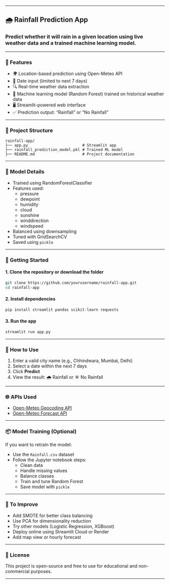 
---

## 🌧️ Rainfall Prediction App

### Predict whether it will rain in a given location using live weather data and a trained machine learning model.

---

### 📌 Features

- 🌍 Location-based prediction using Open-Meteo API  
- 📅 Date input (limited to next 7 days)  
- 🔍 Real-time weather data extraction  
- 🧠 Machine learning model (Random Forest) trained on historical weather data  
- 🖥️ Streamlit-powered web interface  
- ✅ Prediction output: “Rainfall” or “No Rainfall”

---

### 📁 Project Structure

```
rainfall-app/
├── app.py                        # Streamlit app
├── rainfall_prediction_model.pkl # Trained ML model
├── README.md                     # Project documentation
```

---

### 🧠 Model Details

- Trained using RandomForestClassifier  
- Features used:
  - pressure
  - dewpoint
  - humidity
  - cloud
  - sunshine
  - winddirection
  - windspeed  
- Balanced using downsampling  
- Tuned with GridSearchCV  
- Saved using `pickle`

---

### 🚀 Getting Started

#### 1. Clone the repository or download the folder

```bash
git clone https://github.com/yourusername/rainfall-app.git
cd rainfall-app
```

#### 2. Install dependencies

```bash
pip install streamlit pandas scikit-learn requests
```

#### 3. Run the app

```bash
streamlit run app.py
```

---

### 🧪 How to Use

1. Enter a valid city name (e.g., Chhindwara, Mumbai, Delhi)
2. Select a date within the next 7 days
3. Click **Predict**
4. View the result: 🌧️ Rainfall or ☀️ No Rainfall

---

### 🌐 APIs Used

- [Open-Meteo Geocoding API](https://open-meteo.com/)
- [Open-Meteo Forecast API](https://open-meteo.com/)

---

### 📦 Model Training (Optional)

If you want to retrain the model:
- Use the `Rainfall.csv` dataset
- Follow the Jupyter notebook steps:
  - Clean data
  - Handle missing values
  - Balance classes
  - Train and tune Random Forest
  - Save model with `pickle`

---

### 📌 To Improve

- Add SMOTE for better class balancing  
- Use PCA for dimensionality reduction  
- Try other models (Logistic Regression, XGBoost)  
- Deploy online using Streamlit Cloud or Render  
- Add map view or hourly forecast

---

### 📄 License

This project is open-source and free to use for educational and non-commercial purposes.

---
